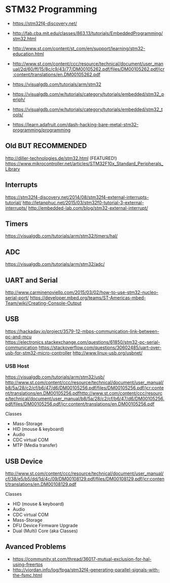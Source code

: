 # STM32 Programming

* https://stm32f4-discovery.net/
* http://fab.cba.mit.edu/classes/863.13/tutorials/EmbeddedProgramming/stm32.html
* http://www.st.com/content/st_com/en/support/learning/stm32-education.html

* http://www.st.com/content/ccc/resource/technical/document/user_manual/2d/60/ff/15/8c/c9/43/77/DM00105262.pdf/files/DM00105262.pdf/jcr:content/translations/en.DM00105262.pdf

* https://visualgdb.com/tutorials/arm/stm32
* https://visualgdb.com/w/tutorials/category/tutorials/embedded/stm32_periph/
* https://visualgdb.com/w/tutorials/category/tutorials/embedded/stm32_tools/

* https://learn.adafruit.com/dash-hacking-bare-metal-stm32-programming/programming

## Old BUT RECOMMENDED

http://diller-technologies.de/stm32.html (FEATURED!)
https://www.mikrocontroller.net/articles/STM32F10x_Standard_Peripherals_Library

## Interrupts

https://stm32f4-discovery.net/2014/08/stm32f4-external-interrupts-tutorial/
http://letanphuc.net/2015/03/stm32f0-tutorial-3-external-interrupts/
http://embedded-lab.com/blog/stm32-external-interrupt/

## Timers

https://visualgdb.com/tutorials/arm/stm32/timers/hal/

## ADC

https://visualgdb.com/tutorials/arm/stm32/adc/

## UART and Serial

http://www.carminenoviello.com/2015/03/02/how-to-use-stm32-nucleo-serial-port/
https://developer.mbed.org/teams/ST-Americas-mbed-Team/wiki/Creating-Console-Output

## USB

https://hackaday.io/project/3579-12-mbps-communication-link-between-pc-and-mcu
https://electronics.stackexchange.com/questions/61850/stm32-pc-serial-communication
https://stackoverflow.com/questions/30602485/uart-over-usb-for-stm32-micro-controller
http://www.linux-usb.org/usbnet/

### USB Host

https://visualgdb.com/tutorials/arm/stm32/usb/
http://www.st.com/content/ccc/resource/technical/document/user_manual/b8/5a/28/c2/cf/b6/47/d6/DM00105256.pdf/files/DM00105256.pdf/jcr:content/translations/en.DM00105256.pdfhttp://www.st.com/content/ccc/resource/technical/document/user_manual/b8/5a/28/c2/cf/b6/47/d6/DM00105256.pdf/files/DM00105256.pdf/jcr:content/translations/en.DM00105256.pdf

Classes
* Mass-Storage
* HID (mouse & keyboard)
* Audio
* CDC virtual COM
* MTP (Media transfer)

## USB Device

http://www.st.com/content/ccc/resource/technical/document/user_manual/cf/38/e5/b5/dd/1d/4c/09/DM00108129.pdf/files/DM00108129.pdf/jcr:content/translations/en.DM00108129.pdf

Classes
* HID (mouse & keyboard)
* Audio
* CDC virtual COM
* Mass-Storage
* DFU Device Firmware Upgrade
* Dual (Multi) Core (aka Classes)

## Avanced Problems

* https://community.st.com/thread/36017-mutual-exclusion-for-hal-using-freertos
* http://vjordan.info/log/fpga/stm32f4-generating-parallel-signals-with-the-fsmc.html

